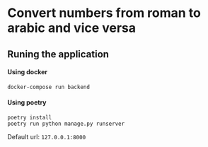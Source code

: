 # Convert numbers from roman to arabic and vice versa

## Runing the application

#### Using docker  
`docker-compose run backend`  

#### Using poetry 
`poetry install`  
`poetry run python manage.py runserver`

Default url: ` 127.0.0.1:8000 `  